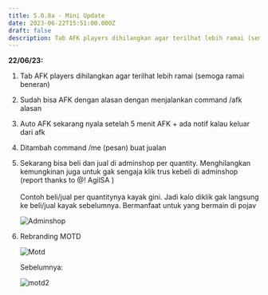 ```yaml
---
title: 5.0.8a - Mini Update
date: 2023-06-22T15:51:00.000Z
draft: false
description: Tab AFK players dihilangkan agar terilhat lebih ramai (semoga ramai beneran)
---
```

 **22/06/23:**

1. Tab AFK players dihilangkan agar terilhat lebih ramai (semoga ramai beneran)
2. Sudah bisa AFK dengan alasan dengan menjalankan command /afk alasan
3. Auto AFK sekarang nyala setelah 5 menit AFK + ada notif kalau keluar dari afk
4. Ditambah command /me (pesan) buat jualan
5. Sekarang bisa beli dan jual di adminshop per quantity. Menghilangkan kemungkinan juga untuk gak sengaja klik trus kebeli di adminshop (report thanks to @! AgilSA )\
   \
   Contoh beli/jual per quantitynya kayak gini. Jadi kalo diklik gak langsung ke beli/jual kayak sebelumnya. Bermanfaat untuk yang bermain di pojav

   ![Adminshop](/img/uploads/5-0-8-mini-update.png "Adminshop")
6. Rebranding MOTD

   ![Motd](/img/uploads/motd.png "Motd")

   Sebelumnya:

   ![motd2](/img/uploads/motd2.png "motd2")